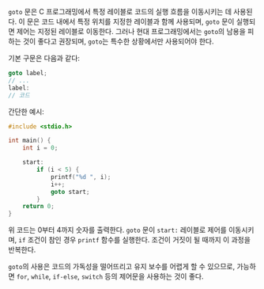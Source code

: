 `goto` 문은 C 프로그래밍에서 특정 레이블로 코드의 실행 흐름을 이동시키는 데 사용된다. 이 문은 코드 내에서 특정 위치를 지정한 레이블과 함께 사용되며, `goto` 문이 실행되면 제어는 지정된 레이블로 이동한다. 그러나 현대 프로그래밍에서는 `goto`의 남용을 피하는 것이 좋다고 권장되며, `goto`는 특수한 상황에서만 사용되어야 한다.

기본 구문은 다음과 같다:

```c
goto label;
// ...
label: 
// 코드
```

간단한 예시:

```c
#include <stdio.h>

int main() {
    int i = 0;

    start:
        if (i < 5) {
            printf("%d ", i);
            i++;
            goto start;
        }
    return 0;
}
```

위 코드는 0부터 4까지 숫자를 출력한다. `goto` 문이 `start:` 레이블로 제어를 이동시키며, `if` 조건이 참인 경우 `printf` 함수를 실행한다. 조건이 거짓이 될 때까지 이 과정을 반복한다.

`goto`의 사용은 코드의 가독성을 떨어뜨리고 유지 보수를 어렵게 할 수 있으므로, 가능하면 `for`, `while`, `if-else`, `switch` 등의 제어문을 사용하는 것이 좋다.